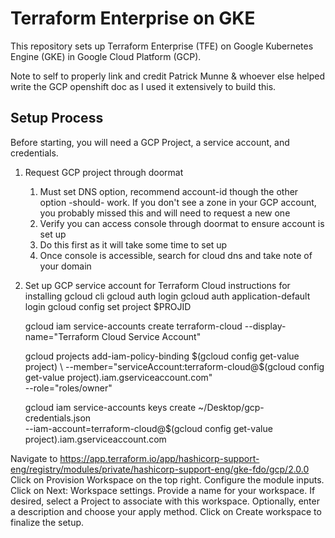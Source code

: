 
# Terraform Enterprise on GKE

This repository sets up Terraform Enterprise (TFE) on Google Kubernetes Engine (GKE) in Google Cloud Platform (GCP).

Note to self to properly link and credit Patrick Munne & whoever else helped write the GCP openshift doc as I used it extensively to build this.

## Setup Process

Before starting, you will need a GCP Project, a service account, and credentials. 

1. Request GCP project through doormat
    1. Must set DNS option, recommend account-id though the other option -should- work. If you don't see a zone in your GCP account, you probably missed this and will need to request a new one
    2. Verify you can access console through doormat to ensure account is set up
    3. Do this first as it will take some time to set up
    4. Once console is accessible, search for cloud dns and take note of your domain

2. Set up GCP service account for Terraform Cloud
instructions for installing gcloud cli
gcloud auth login
gcloud auth application-default login
gcloud config set project $PROJID

   gcloud iam service-accounts create terraform-cloud --display-name="Terraform Cloud Service Account"

   gcloud projects add-iam-policy-binding $(gcloud config get-value project) \
     --member="serviceAccount:terraform-cloud@$(gcloud config get-value project).iam.gserviceaccount.com" \
     --role="roles/owner"

   gcloud iam service-accounts keys create ~/Desktop/gcp-credentials.json \
     --iam-account=terraform-cloud@$(gcloud config get-value project).iam.gserviceaccount.com

Navigate to https://app.terraform.io/app/hashicorp-support-eng/registry/modules/private/hashicorp-support-eng/gke-fdo/gcp/2.0.0
Click on Provision Workspace on the top right.
Configure the module inputs.
Click on Next: Workspace settings.
Provide a name for your workspace.
If desired, select a Project to associate with this workspace.
Optionally, enter a description and choose your apply method.
Click on Create workspace to finalize the setup.
